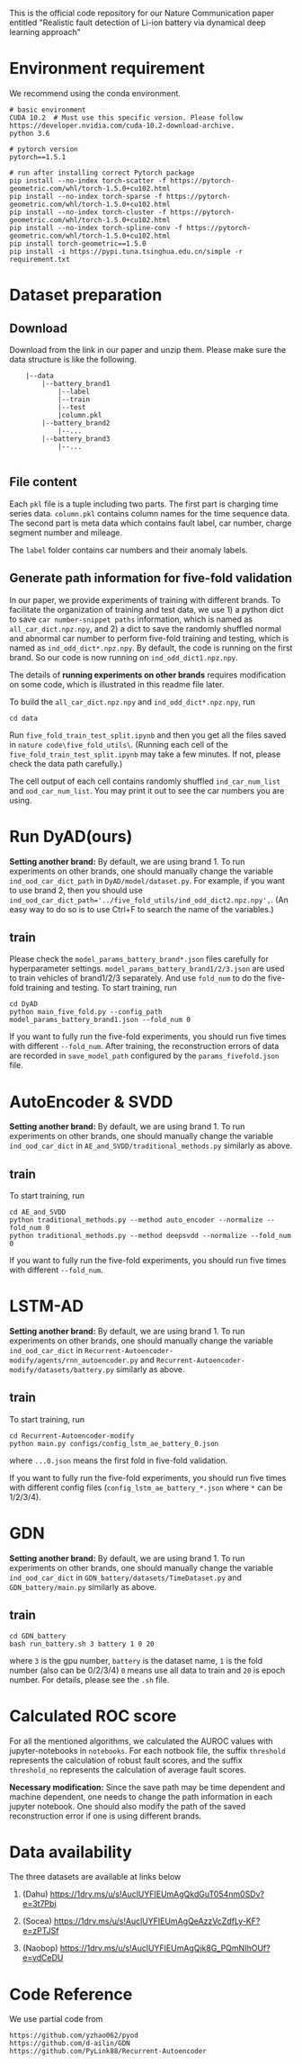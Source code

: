 This is the official code repository for our Nature Communication paper entitled
"Realistic fault detection of Li-ion battery via dynamical deep learning approach"

# Environment requirement
We recommend using the conda environment.
```
# basic environment
CUDA 10.2  # Must use this specific version. Please follow https://developer.nvidia.com/cuda-10.2-download-archive. 
python 3.6

# pytorch version
pytorch==1.5.1

# run after installing correct Pytorch package
pip install --no-index torch-scatter -f https://pytorch-geometric.com/whl/torch-1.5.0+cu102.html
pip install --no-index torch-sparse -f https://pytorch-geometric.com/whl/torch-1.5.0+cu102.html
pip install --no-index torch-cluster -f https://pytorch-geometric.com/whl/torch-1.5.0+cu102.html
pip install --no-index torch-spline-conv -f https://pytorch-geometric.com/whl/torch-1.5.0+cu102.html
pip install torch-geometric==1.5.0
pip install -i https://pypi.tuna.tsinghua.edu.cn/simple -r requirement.txt
```
# Dataset preparation
## Download
Download from the link in our paper and unzip them. 
Please make sure the data structure is like the following. 


```
    |--data
        |--battery_brand1
            |--label
            |--train
            |--test
            |column.pkl
        |--battery_brand2
            |--...
        |--battery_brand3
            |--...
    
```


## File content

Each `pkl` file is a tuple including two parts. The first part is charging time series
data. `column.pkl` contains column names for the time sequence data. 
The second part is meta data which contains fault label, car number, charge segment number
and mileage. 

The `label` folder contains car numbers and their anomaly labels.

## Generate path information for five-fold validation

In our paper, we provide experiments of training with different brands.
To facilitate the organization of training and test data, we use 1) a python dict to save 
`car number-snippet paths` information, which is named as `all_car_dict.npz.npy`, and 2) a dict to save the
randomly shuffled normal and abnormal car number to perform five-fold training and testing, which is 
named as `ind_odd_dict*.npz.npy`. By default, the code is running on the first brand. So our code
is now running on `ind_odd_dict1.npz.npy`. 

The details of **running experiments on other brands** requires modification on some code, which is 
illustrated in this readme file later. 

To build the `all_car_dict.npz.npy` and `ind_odd_dict*.npz.npy`, run

`cd data`

Run `five_fold_train_test_split.ipynb` and then you get all the files saved in 
`nature code\five_fold_utils\`.
(Running each cell of the `five_fold_train_test_split.ipynb` may take 
a few minutes. If not, please check the data path carefully.)

The cell output of each cell contains randomly shuffled `ind_car_num_list` 
and `ood_car_num_list`. You may print it out to see the car numbers you are using. 


# Run DyAD(ours)

**Setting another brand:** By default, we are using brand 1. To run experiments on other brands, 
one should manually change the variable
`ind_ood_car_dict_path` in `DyAD/model/dataset.py`. For example, if you want to use brand 2, then you
should use `ind_ood_car_dict_path='../five_fold_utils/ind_odd_dict2.npz.npy',`. 
(An easy way to do so is to use Ctrl+F to search the name of the variables.)

## train
Please check the `model_params_battery_brand*.json` files carefully for hyperparameter settings. 
`model_params_battery_brand1/2/3.json` are used to train vehicles of brand1/2/3 separately.
And use `fold_num` to do the five-fold training and testing. To start training, run
```
cd DyAD
python main_five_fold.py --config_path model_params_battery_brand1.json --fold_num 0
```
If you want to fully run the five-fold experiments, you should run five times with different 
`--fold_num`.
After training, the reconstruction errors of data are recorded  in `save_model_path` configured by the
`params_fivefold.json` file.

# AutoEncoder & SVDD

**Setting another brand:** By default, we are using brand 1. To run experiments on other brands, 
one should manually change the variable
`ind_ood_car_dict` in `AE_and_SVDD/traditional_methods.py` similarly as above. 

## train
To start training, run
```
cd AE_and_SVDD
python traditional_methods.py --method auto_encoder --normalize --fold_num 0
python traditional_methods.py --method deepsvdd --normalize --fold_num 0
```
If you want to fully run the five-fold experiments, you should run five times with different 
`--fold_num`.


# LSTM-AD

**Setting another brand:** By default, we are using brand 1. To run experiments on other brands, 
one should manually change the variable
`ind_ood_car_dict` in `Recurrent-Autoencoder-modify/agents/rnn_autoencoder.py`
and `Recurrent-Autoencoder-modify/datasets/battery.py` similarly as above. 

## train
To start training, run
```
cd Recurrent-Autoencoder-modify
python main.py configs/config_lstm_ae_battery_0.json
```
where `...0.json` means the first fold in five-fold validation. 

If you want to fully run the five-fold experiments, you should run five times with different 
config files (`config_lstm_ae_battery_*.json` where `*` can be 1/2/3/4).

# GDN

**Setting another brand:** By default, we are using brand 1. To run experiments on other brands, 
one should manually change the variable
`ind_ood_car_dict` in `GDN_battery/datasets/TimeDataset.py` and `GDN_battery/main.py` 
similarly as above. 

## train
```
cd GDN_battery
bash run_battery.sh 3 battery 1 0 20
```
where `3` is the gpu number, `battery` is the dataset name, 
`1` is the fold number (also can be 0/2/3/4) `0` means use all data to train and `20` is epoch number.
For details, please see the `.sh` file. 

# Calculated ROC score
For all the mentioned algorithms, we calculated the AUROC values with 
jupyter-notebooks in `notebooks`. For each notbook file, the suffix `threshold` 
represents the calculation of robust fault scores, and the suffix 
`threshold_no` represents the calculation of average fault scores. 

**Necessary modification:** Since the save path may be time dependent and machine dependent, one needs
to change the path information in each jupyter notebook.
One should also modify the path of the saved reconstruction error
if one is using different brands. 

# Data availability
The three datasets are available at links below

1. (Dahu) https://1drv.ms/u/s!AuclUYFIEUmAgQkdGuT054nm0SDv?e=3t7Pbi

2. (Socea) https://1drv.ms/u/s!AuclUYFIEUmAgQeAzzVcZdfLy-KF?e=zPTJSf

3. (Naobop) https://1drv.ms/u/s!AuclUYFIEUmAgQjk8G_PQmNIhOUf?e=vdCeDU

# Code Reference
We use partial code from 
```
https://github.com/yzhao062/pyod
https://github.com/d-ailin/GDN
https://github.com/PyLink88/Recurrent-Autoencoder
``` 
